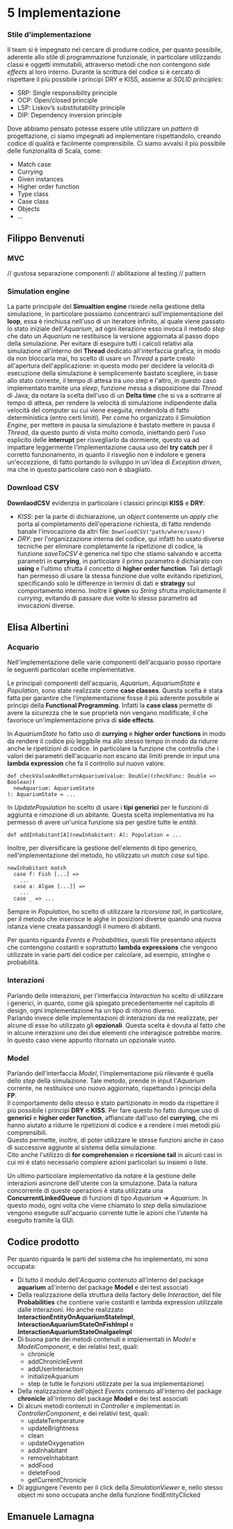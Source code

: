 # 5 Implementazione

### Stile d'implementazione
Il team si è impegnato nel cercare di produrre codice, per quanto possibile, aderente allo stile di programmazione funzionale, in particolare utilizzando classi e oggetti immutabili, attraverso metodi che non contengono *side effects* al loro interno.
Durante la scrittura del codice si è cercato di rispettare il più possibile i principi DRY e KISS, assieme ai *SOLID principles*:
- SRP: Single responsibility principle
- OCP: Open/closed principle
- LSP: Liskov’s substitutability principle
- DIP: Dependency inversion principle

Dove abbiamo pensato potesse essere utile utilizzare un *pattern* di progettazione, ci siamo impegnati ad implementare rispettandolo, creando codice di qualità e facilmente comprensibile.
Ci siamo avvalsi il più possibile delle funzionalità di Scala, come:
- Match case
- Currying
- Given instances
- Higher order function
- Type class
- Case class
- Objects
- ...


## Filippo Benvenuti

### MVC
// gustosa separazione componenti
// abilitazione al testing
// pattern 

### Simulation engine
La parte principale del **Simualtion engine** risiede nella gestione della simulazione, in particolare possiamo concentrarci sull'implementazione del **loop**, essa è rinchiusa nell'uso di un iteratore infinito, al quale viene passato lo stato iniziale dell'*Aquarium*, ad ogni iterazione esso invoca il metodo *step* che dato un *Aquarium* ne restituisce la versione aggiornata al passo dopo della simulazione.
Per evitare di eseguire tutti i calcoli relativi alla simulazione all'interno del **Thread** dedicato all'interfaccia grafica, in modo da non bloccarla mai, ho scelto di usare un *Thread* a parte creato all'apertura dell'applicazione: in questo modo per decidere la velocità di esecuzione della simulazione è semplicemente bastato scegliere, in base allo stato corrente, il tempo di attesa tra uno step e l'altro, in questo caso implementato tramite una *sleep*, funzione messa a disposizione dai *Thread* di Java; da notare la scelta dell'uso di un **Delta time** che si va a sottrarre al tempo di attesa, per rendere la velocità di simulazione indipendente dalla velocità del computer su cui viene eseguita, rendendola di fatto deterministica (entro certi limiti).
Per come ho organizzato il *Simulation Engine*, per mettere in pausa la simulazione è bastato mettere in pausa il *Thread*, da questo punto di vista molto comodo, iniettando però l'uso esplicito delle **interrupt** per risvegliarlo da dormiente, questo va ad impattare leggermente l'implementazione causa uso del **try catch** per il corretto funzionamento, in quanto il risveglio non è indolore e genera un'eccezzione, di fatto portando lo sviluppo in un'idea di *Exception driven*, ma che in questo particolare caso non è sbagliato.

### Download CSV
**DownlaodCSV** evidenzia in particolare i classici principi **KISS** e **DRY**:
- *KISS*: per la parte di dichiarazione, un *object* contenente un *apply* che porta al completamento dell'operazione richiesta, di fatto rendendo banale l'invocazione da altri file:
  ```DownloadCSV("path/where/save/)```
- *DRY*: per l'organizzazione interna del codice, qui infatti ho usato diverse tecniche per eliminare completamente la ripetizione di codice, la funzione *saveToCSV* è generica nel tipo che stiamo salvando e accetta parametri in **currying**, in particolare il primo parametro è dichiarato con **using** e l'ultimo sfrutta il concetto di **higher order function**. Tali dettagli han permesso di usare la stessa funzione due volte evitando ripetizioni, specificando solo le differenze in termini di dati e **strategy** sul comportamento interno. Inoltre il **given** su *String* sfrutta implicitamente il *currying*, evitando di passare due volte lo stesso parametro ad invocazioni diverse.

## Elisa Albertini

### Acquario
Nell'implementazione delle varie componenti dell'acquario posso riportare le seguenti particolari scelte implementative.
 
Le principali componenti dell'acquario, *Aquarium*, *AquariumState* e *Population*, sono state realizzate come **case classes**. Questa scelta è stata fatta per garantire che l'implementazione fosse il più aderente possibile ai principi della **Functional Programming**. Infatti la **case class** permette di avere la sicurezza che le sue proprietà non vengano modificate, il che favorisce un'implementazione priva di **side effects**.
 
In *AquariumState* ho fatto uso di **currying** e **higher order functions** in modo da rendere il codice più leggibile ma allo stesso tempo in modo da ridurre anche le ripetizioni di codice. In particolare la funzione che controlla che i valori dei parametri dell'acquario non escano dai limiti prende in input una **lambda expression** che fa il controllo sul nuovo valore.
 
```
def checkValueAndReturnAquarium(value: Double)(checkFunc: Double => Boolean)(
  newAquarium: AquariumState
): AquariumState = ...
```
In *UpdatePopulation* ho scelto di usare i **tipi generici** per le funzioni di aggiunta e rimozione di un abitante. Questa scelta implementativa mi ha permesso di avere un'unica funzione sia per gestire tutte le *entità*.  
```
def addInhabitant[A](newInhabitant: A): Population = ...
```
Inoltre, per diversificare la gestione dell'elemento di tipo generico, nell'implementazione del metodo, ho utilizzato un *match case* sul tipo.
```
newInhabitant match
  case f: Fish [...] =>
    ...
  case a: Algae [...]] =>
    ...
  case _ => ...
```
Sempre in *Population*, ho scelto di utilizzare la *ricorsione tail*, in particolare, per il metodo che inserisce le alghe in posizioni diverse quando una nuova istanza viene creata passandogli il numero di abitanti.
 
Per quanto riguarda *Events* e *Probabilities*, questi file presentano *objects* che contengono costanti e soprattutto **lambda expressions** che vengono utilizzate in varie parti del codice per calcolare, ad esempio, stringhe o probabilità.
 
### Interazioni
Parlando delle interazioni, per l'interfaccia *Interaction* ho scelto di utilizzare i generici, in quanto, come già spiegato precedentemente nel capitolo di design, ogni implementazione ha un tipo di ritorno diverso.    
Parlando invece delle implementazioni di interazioni da me realizzate, per alcune di esse ho utilizzato gli **opzionali**. Questa scelta è dovuta al fatto che in alcune interazioni uno dei due elementi che interagisce potrebbe morire. In questo caso viene appunto ritornato un opzionale vuoto.
 
### Model
Parlando dell'interfaccia *Model*, l'implementazione più rilevante è quella dello *step* della simulazione. Tale metodo, prende in input l'*Aquarium* corrente, ne restituisce uno nuovo aggiornato, rispettando i principi della **FP**.  
Il comportamento dello stesso è stato partizionato in modo da rispettare il più possibile i principi **DRY** e **KISS**. Per fare questo ho fatto dunque uso di **generici** e **higher order function**, affiancate dall'uso del **currying**, che mi hanno aiutato a ridurre le ripetizioni di codice e a rendere i miei metodi più comprensibili.  
Questo permette, inoltre, di poter utilizzare le stesse funzioni anche in caso di successive aggiunte al sistema della simulazione.  
Cito anche l'utilizzo di **for comprehension** e **ricorsione tail** in alcuni casi in cui mi è stato necessario compiere azioni particolari su insiemi o liste.
 
Un ultimo particolare implementativo da notare è la gestione delle interazioni asincrone dell'utente con la simulazione. Data la natura concorrente di queste operazioni è stata utilizzata una **ConcurrentLinkedQueue** di funzioni di tipo *Aquarium => Aquarium*. In questo modo, ogni volta che viene chiamato lo *step* della simulazione vengono eseguite sull'acquario corrente tutte le azioni che l'utente ha eseguito tramite la GUI.
 
## Codice prodotto
Per quanto riguarda le parti del sistema che ho implementato, mi sono occupata:
* Di tutto il modulo dell'*Acquario* contenuto all'interno del package **aquarium** all'interno del package **Model** e dei test associati
* Della realizzazione della struttura della factory delle *Interaction*, del file **Probabilities** che contiene varie costanti e lambda expression utilizzate dalle interazioni. Ho anche realizzato **InteractionEntityOnAquariumStateImpl**, **InteractionAquariumStateOnFishImpl** e **InteractionAquariumStateOnalgaeImpl**
* Di buona parte dei metodi contenuti e implementati in *Model* e *ModelComponent*, e dei relativi test, quali:
  * chronicle
  * addChronicleEvent
  * addUserInteraction
  * initializeAquarium
  * step (e tutte le funzioni utilizzate per la sua implementazione)
* Della realizzazione dell'object *Events* contenuto all'interno del package **chronicle** all'interno del package **Model** e dei test associati
*  Di alcuni metodi contenuti in *Controller* e implementati in *ControllerComponent*, e dei relativi test, quali:
   * updateTemperature
   * updateBrightness
   * clean
   * updateOxygenation
   * addInhabitant
   * removeInhabitant
   * addFood
   * deleteFood
   * getCurrentChronicle
* Di aggiungere l'evento per il click della *SimulationViewer* e, nello stesso object mi sono occupata anche della funzione findEntityClicked

## Emanuele Lamagna

###